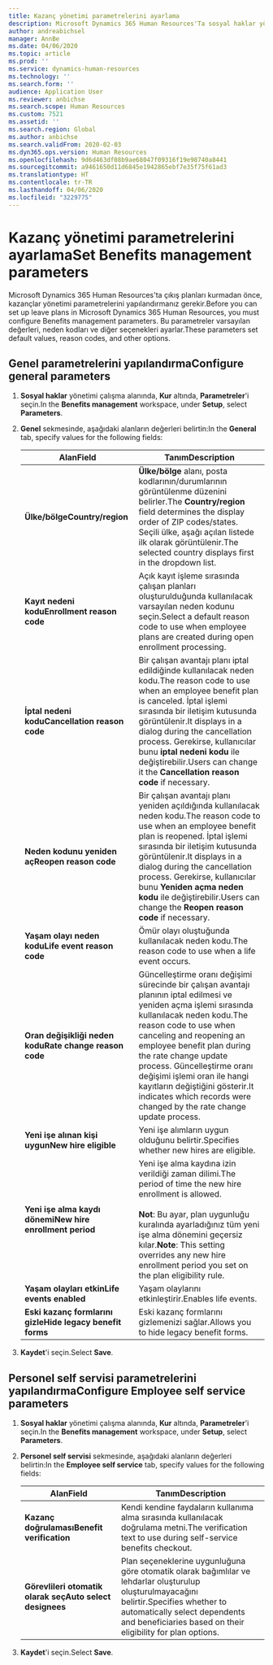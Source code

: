 ```yaml
---
title: Kazanç yönetimi parametrelerini ayarlama
description: Microsoft Dynamics 365 Human Resources'Ta sosyal haklar yönetimiyle ilgili parametreleri yapılandırın.
author: andreabichsel
manager: AnnBe
ms.date: 04/06/2020
ms.topic: article
ms.prod: ''
ms.service: dynamics-human-resources
ms.technology: ''
ms.search.form: ''
audience: Application User
ms.reviewer: anbichse
ms.search.scope: Human Resources
ms.custom: 7521
ms.assetid: ''
ms.search.region: Global
ms.author: anbichse
ms.search.validFrom: 2020-02-03
ms.dyn365.ops.version: Human Resources
ms.openlocfilehash: 9d6d463df08b9ae68047f09316f19e98740a8441
ms.sourcegitcommit: a9461650d11d6845e1942865ebf7e35f75f61ad3
ms.translationtype: HT
ms.contentlocale: tr-TR
ms.lasthandoff: 04/06/2020
ms.locfileid: "3229775"
---
```

# <a name="set-benefits-management-parameters"></a><span data-ttu-id="0fae2-103">Kazanç yönetimi parametrelerini ayarlama</span><span class="sxs-lookup"><span data-stu-id="0fae2-103">Set Benefits management parameters</span></span>

<span data-ttu-id="0fae2-104">Microsoft Dynamics 365 Human Resources'ta çıkış planları kurmadan önce, kazançlar yönetimi parametrelerini yapılandırmanız gerekir.</span><span class="sxs-lookup"><span data-stu-id="0fae2-104">Before you can set up leave plans in Microsoft Dynamics 365 Human Resources, you must configure Benefits management parameters.</span></span> <span data-ttu-id="0fae2-105">Bu parametreler varsayılan değerleri, neden kodları ve diğer seçenekleri ayarlar.</span><span class="sxs-lookup"><span data-stu-id="0fae2-105">These parameters set default values, reason codes, and other options.</span></span>

## <a name="configure-general-parameters"></a><span data-ttu-id="0fae2-106">Genel parametrelerini yapılandırma</span><span class="sxs-lookup"><span data-stu-id="0fae2-106">Configure general parameters</span></span>

1. <span data-ttu-id="0fae2-107">**Sosyal haklar** yönetimi çalışma alanında, **Kur** altında, **Parametreler**'i seçin.</span><span class="sxs-lookup"><span data-stu-id="0fae2-107">In the **Benefits management** workspace, under **Setup**, select **Parameters**.</span></span>

2. <span data-ttu-id="0fae2-108">**Genel** sekmesinde, aşağıdaki alanların değerleri belirtin:</span><span class="sxs-lookup"><span data-stu-id="0fae2-108">In the **General** tab, specify values for the following fields:</span></span>

   | <span data-ttu-id="0fae2-109">Alan</span><span class="sxs-lookup"><span data-stu-id="0fae2-109">Field</span></span> | <span data-ttu-id="0fae2-110">Tanım</span><span class="sxs-lookup"><span data-stu-id="0fae2-110">Description</span></span> |
   | --- | --- |
   | <span data-ttu-id="0fae2-111">**Ülke/bölge**</span><span class="sxs-lookup"><span data-stu-id="0fae2-111">**Country/region**</span></span> | <span data-ttu-id="0fae2-112">**Ülke/bölge** alanı, posta kodlarının/durumlarının görüntülenme düzenini belirler.</span><span class="sxs-lookup"><span data-stu-id="0fae2-112">The **Country/region** field determines the display order of ZIP codes/states.</span></span> <span data-ttu-id="0fae2-113">Seçili ülke, aşağı açılan listede ilk olarak görüntülenir.</span><span class="sxs-lookup"><span data-stu-id="0fae2-113">The selected country displays first in the dropdown list.</span></span> |
   | <span data-ttu-id="0fae2-114">**Kayıt nedeni kodu**</span><span class="sxs-lookup"><span data-stu-id="0fae2-114">**Enrollment reason code**</span></span> | <span data-ttu-id="0fae2-115">Açık kayıt işleme sırasında çalışan planları oluşturulduğunda kullanılacak varsayılan neden kodunu seçin.</span><span class="sxs-lookup"><span data-stu-id="0fae2-115">Select a default reason code to use when employee plans are created during open enrollment processing.</span></span> |
   | <span data-ttu-id="0fae2-116">**İptal nedeni kodu**</span><span class="sxs-lookup"><span data-stu-id="0fae2-116">**Cancellation reason code**</span></span> | <span data-ttu-id="0fae2-117">Bir çalışan avantajı planı iptal edildiğinde kullanılacak neden kodu.</span><span class="sxs-lookup"><span data-stu-id="0fae2-117">The reason code to use when an employee benefit plan is canceled.</span></span> <span data-ttu-id="0fae2-118">İptal işlemi sırasında bir iletişim kutusunda görüntülenir.</span><span class="sxs-lookup"><span data-stu-id="0fae2-118">It displays in a dialog during the cancellation process.</span></span> <span data-ttu-id="0fae2-119">Gerekirse, kullanıcılar bunu **iptal nedeni kodu** ile değiştirebilir.</span><span class="sxs-lookup"><span data-stu-id="0fae2-119">Users can change it the **Cancellation reason code** if necessary.</span></span> |
   | <span data-ttu-id="0fae2-120">**Neden kodunu yeniden aç**</span><span class="sxs-lookup"><span data-stu-id="0fae2-120">**Reopen reason code**</span></span> | <span data-ttu-id="0fae2-121">Bir çalışan avantajı planı yeniden açıldığında kullanılacak neden kodu.</span><span class="sxs-lookup"><span data-stu-id="0fae2-121">The reason code to use when an employee benefit plan is reopened.</span></span> <span data-ttu-id="0fae2-122">İptal işlemi sırasında bir iletişim kutusunda görüntülenir.</span><span class="sxs-lookup"><span data-stu-id="0fae2-122">It displays in a dialog during the cancellation process.</span></span> <span data-ttu-id="0fae2-123">Gerekirse, kullanıcılar bunu **Yeniden açma neden kodu** ile değiştirebilir.</span><span class="sxs-lookup"><span data-stu-id="0fae2-123">Users can change the **Reopen reason code** if necessary.</span></span> | 
   | <span data-ttu-id="0fae2-124">**Yaşam olayı neden kodu**</span><span class="sxs-lookup"><span data-stu-id="0fae2-124">**Life event reason code**</span></span> | <span data-ttu-id="0fae2-125">Ömür olayı oluştuğunda kullanılacak neden kodu.</span><span class="sxs-lookup"><span data-stu-id="0fae2-125">The reason code to use when a life event occurs.</span></span> |
   | <span data-ttu-id="0fae2-126">**Oran değişikliği neden kodu**</span><span class="sxs-lookup"><span data-stu-id="0fae2-126">**Rate change reason code**</span></span> | <span data-ttu-id="0fae2-127">Güncelleştirme oranı değişimi sürecinde bir çalışan avantajı planının iptal edilmesi ve yeniden açma işlemi sırasında kullanılacak neden kodu.</span><span class="sxs-lookup"><span data-stu-id="0fae2-127">The reason code to use when canceling and reopening an employee benefit plan during the rate change update process.</span></span> <span data-ttu-id="0fae2-128">Güncelleştirme oranı değişimi işlemi oran ile hangi kayıtların değiştiğini gösterir.</span><span class="sxs-lookup"><span data-stu-id="0fae2-128">It indicates which records were changed by the rate change update process.</span></span> |
   | <span data-ttu-id="0fae2-129">**Yeni işe alınan kişi uygun**</span><span class="sxs-lookup"><span data-stu-id="0fae2-129">**New hire eligible**</span></span> | <span data-ttu-id="0fae2-130">Yeni işe alımların uygun olduğunu belirtir.</span><span class="sxs-lookup"><span data-stu-id="0fae2-130">Specifies whether new hires are eligible.</span></span> |
   | <span data-ttu-id="0fae2-131">**Yeni işe alma kaydı dönemi**</span><span class="sxs-lookup"><span data-stu-id="0fae2-131">**New hire enrollment period**</span></span> | <span data-ttu-id="0fae2-132">Yeni işe alma kaydına izin verildiği zaman dilimi.</span><span class="sxs-lookup"><span data-stu-id="0fae2-132">The period of time the new hire enrollment is allowed.</span></span></br></br><span data-ttu-id="0fae2-133">**Not**: Bu ayar, plan uygunluğu kuralında ayarladığınız tüm yeni işe alma dönemini geçersiz kılar.</span><span class="sxs-lookup"><span data-stu-id="0fae2-133">**Note**: This setting overrides any new hire enrollment period you set on the plan eligibility rule.</span></span> | 
   | <span data-ttu-id="0fae2-134">**Yaşam olayları etkin**</span><span class="sxs-lookup"><span data-stu-id="0fae2-134">**Life events enabled**</span></span> | <span data-ttu-id="0fae2-135">Yaşam olaylarını etkinleştirir.</span><span class="sxs-lookup"><span data-stu-id="0fae2-135">Enables life events.</span></span> |
   | <span data-ttu-id="0fae2-136">**Eski kazanç formlarını gizle**</span><span class="sxs-lookup"><span data-stu-id="0fae2-136">**Hide legacy benefit forms**</span></span> | <span data-ttu-id="0fae2-137">Eski kazanç formlarını gizlemenizi sağlar.</span><span class="sxs-lookup"><span data-stu-id="0fae2-137">Allows you to hide legacy benefit forms.</span></span> |

3. <span data-ttu-id="0fae2-138">**Kaydet**'i seçin.</span><span class="sxs-lookup"><span data-stu-id="0fae2-138">Select **Save**.</span></span>

## <a name="configure-employee-self-service-parameters"></a><span data-ttu-id="0fae2-139">Personel self servisi parametrelerini yapılandırma</span><span class="sxs-lookup"><span data-stu-id="0fae2-139">Configure Employee self service parameters</span></span>

1. <span data-ttu-id="0fae2-140">**Sosyal haklar** yönetimi çalışma alanında, **Kur** altında, **Parametreler**'i seçin.</span><span class="sxs-lookup"><span data-stu-id="0fae2-140">In the **Benefits management** workspace, under **Setup**, select **Parameters**.</span></span>

2. <span data-ttu-id="0fae2-141">**Personel self servisi** sekmesinde, aşağıdaki alanların değerleri belirtin:</span><span class="sxs-lookup"><span data-stu-id="0fae2-141">In the **Employee self service** tab, specify values for the following fields:</span></span>

   | <span data-ttu-id="0fae2-142">Alan</span><span class="sxs-lookup"><span data-stu-id="0fae2-142">Field</span></span> | <span data-ttu-id="0fae2-143">Tanım</span><span class="sxs-lookup"><span data-stu-id="0fae2-143">Description</span></span> |
   | --- | --- |
   | <span data-ttu-id="0fae2-144">**Kazanç doğrulaması**</span><span class="sxs-lookup"><span data-stu-id="0fae2-144">**Benefit verification**</span></span> | <span data-ttu-id="0fae2-145">Kendi kendine faydaların kullanıma alma sırasında kullanılacak doğrulama metni.</span><span class="sxs-lookup"><span data-stu-id="0fae2-145">The verification text to use during self-service benefits checkout.</span></span> |
   | <span data-ttu-id="0fae2-146">**Görevlileri otomatik olarak seç**</span><span class="sxs-lookup"><span data-stu-id="0fae2-146">**Auto select designees**</span></span> | <span data-ttu-id="0fae2-147">Plan seçeneklerine uygunluğuna göre otomatik olarak bağımlılar ve lehdarlar oluşturulup oluşturulmayacağını belirtir.</span><span class="sxs-lookup"><span data-stu-id="0fae2-147">Specifies whether to automatically select dependents and beneficiaries based on their eligibility for plan options.</span></span> |

3. <span data-ttu-id="0fae2-148">**Kaydet**'i seçin.</span><span class="sxs-lookup"><span data-stu-id="0fae2-148">Select **Save**.</span></span>
